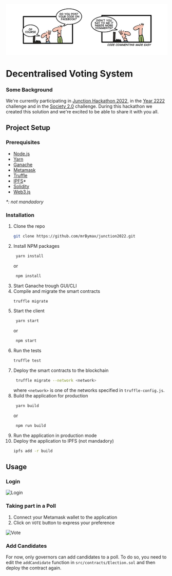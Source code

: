 ![funny, right?](/readme/images/funnymemeplsletuswin.png)

# Decentralised Voting System

### Some Background
We're currently participating in [Junction Hackathon 2022](https://www.junction2022.com/), in the [Year 2222](https://www.junction2022.com/challenges/) challenge and in the [Society 2.0](https://www.junction2022.com/challenges/) challenge. 
During this hackathon we created this solution and we're excited to be able to share it with you all.

## Project Setup
### Prerequisites
- [Node.js](https://nodejs.org/en/)
- [Yarn](https://classic.yarnpkg.com/en/docs/install/#windows-stable)
- [Ganache](https://www.trufflesuite.com/ganache)
- [Metamask](https://metamask.io/)
- [Truffle](https://www.trufflesuite.com/truffle)
- [IPFS](https://ipfs.io/)*
- [Solidity](https://docs.soliditylang.org/en/v0.8.10/installing-solidity.html)
- [Web3.js](https://web3js.readthedocs.io/en/v1.5.2/)

_*: not mandadory_

### Installation
1. Clone the repo
   ```sh
   git clone https://github.com/mrBymax/junction2022.git
   ```
2. Install NPM packages
   ```sh
    yarn install
    ```
   or
   ```sh
    npm install
    ```
3. Start Ganache trough GUI/CLI
4. Compile and migrate the smart contracts
   ```sh
   truffle migrate
   ```
5. Start the client
   ```sh
    yarn start
    ```
   or
   ```sh
    npm start
    ```
6. Run the tests
   ```sh
   truffle test
   ```
7. Deploy the smart contracts to the blockchain
   ```sh
    truffle migrate --network <network>
    ```
    where `<network>` is one of the networks specified in `truffle-config.js`.
8. Build the application for production
   ```sh
    yarn build
    ```
   or
   ```sh
    npm run build
    ```
9. Run the application in production mode
10. Deploy the application to IPFS (not mandadory)
    ```sh
    ipfs add -r build
    ```
    
## Usage
### Login
![Login](./readme/images/login.png)

### Taking part in a Poll
1. Connect your Metamask wallet to the application
2. Click on `VOTE` button to express your preference

![Vote](./readme/images/Vote.png)


### Add Candidates
For now, only governors can add candidates to a poll. To do so, you need to edit the `addCandidate` function in `src/contracts/Election.sol` and then deploy the contract again.

